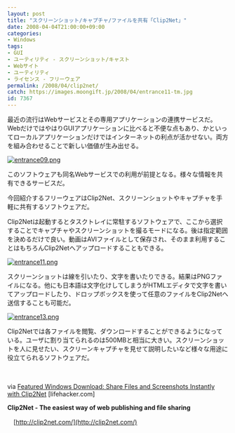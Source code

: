 ```yaml
---
layout: post
title: "スクリーンショット/キャプチャ/ファイルを共有「Clip2Net」"
date: 2008-04-04T21:00:00+09:00
categories:
- Windows
tags: 
- GUI
- ユーティリティ - スクリーンショット/キャスト
- Webサイト
- ユーティリティ
- ライセンス - フリーウェア
permalink: /2008/04/clip2net/
catch: https://images.moongift.jp/2008/04/entrance11-tm.jpg
id: 7367
---
```

最近の流行はWebサービスとその専用アプリケーションの連携サービスだ。WebだけではやはりGUIアプリケーションに比べると不便な点もあり、かといってローカルアプリケーションだけではインターネットの利点が活かせない。両方を組み合わせることで新しい価値が生み出せる。

  

[![entrance09.png](https://images.moongift.jp/2008/04/entrance09-tm.jpg)](https://images.moongift.jp/2008/04/entrance09.jpg)

  

このソフトウェアも同名Webサービスでの利用が前提となる。様々な情報を共有できるサービスだ。

  

今回紹介するフリーウェアはClip2Net、スクリーンショットやキャプチャを手軽に共有するソフトウェアだ。

  
  
<!--more-->  

Clip2Netは起動するとタスクトレイに常駐するソフトウェアで、ここから選択することでキャプチャやスクリーンショットを撮るモードになる。後は指定範囲を決めるだけで良い。動画はAVIファイルとして保存され、そのまま利用することはもちろんClip2Netへアップロードすることもできる。

  

[![entrance11.png](https://images.moongift.jp/2008/04/entrance11-tm.jpg)](https://images.moongift.jp/2008/04/entrance11.jpg)

  

スクリーンショットは線を引いたり、文字を書いたりできる。結果はPNGファイルになる。他にも日本語は文字化けしてしまうがHTMLエディタで文字を書いてアップロードしたり、ドロップボックスを使って任意のファイルをClip2Netへ送信することも可能だ。

  

[![entrance13.png](https://images.moongift.jp/2008/04/entrance13-tm.jpg)](https://images.moongift.jp/2008/04/entrance13.jpg)

  

Clip2Netでは各ファイルを閲覧、ダウンロードすることができるようになっている。ユーザに割り当てられるのは500MBと相当に大きい。スクリーンショットを人に見せたい、スクリーンキャプチャを見せて説明したいなど様々な用途に役立てられるソフトウェアだ。

  

　

  

via [Featured Windows Download: Share Files and Screenshots Instantly with Clip2Net](http://lifehacker.com/374472/share-files-and-screenshots-instantly-with-clip2net) [lifehacker.com]

  

**Clip2Net - The easiest way of web publishing and file sharing**  
  
　[http://clip2net.com/](http://clip2net.com/)

  
